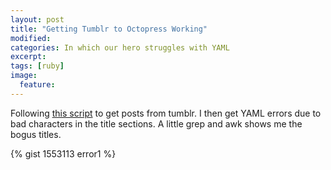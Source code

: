 ```yaml
---
layout: post
title: "Getting Tumblr to Octopress Working"
modified:
categories: In which our hero struggles with YAML
excerpt:
tags: [ruby]
image:
  feature:
---
```


Following [this script](https://github.com/mojombo/jekyll/wiki/blog-migrations) to get posts from tumblr. I then get YAML errors due to bad characters in the title sections. A little grep and awk shows me the bogus titles.

{% gist 1553113 error1 %}